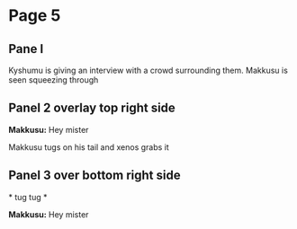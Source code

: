 # Page 5

## Pane l
Kyshumu is giving an interview with a crowd surrounding them. Makkusu is seen squeezing through

## Panel 2 overlay top right side
**Makkusu:** Hey mister 

Makkusu tugs on his tail and xenos grabs it

## Panel 3 over bottom right side
\* tug tug \*

**Makkusu:** Hey mister 

